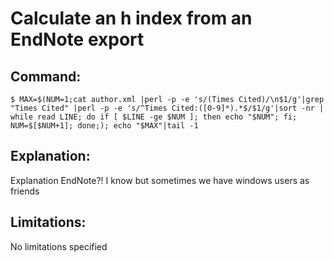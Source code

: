 # Calculate an h index from an EndNote export

## Command:
```
$ MAX=$(NUM=1;cat author.xml |perl -p -e 's/(Times Cited)/\n$1/g'|grep "Times Cited" |perl -p -e 's/^Times Cited:([0-9]*).*$/$1/g'|sort -nr | while read LINE; do if [ $LINE -ge $NUM ]; then echo "$NUM"; fi; NUM=$[$NUM+1]; done;); echo "$MAX"|tail -1
```

## Explanation:
Explanation
EndNote?! I know but sometimes we have windows users as friends

## Limitations:
No limitations specified

